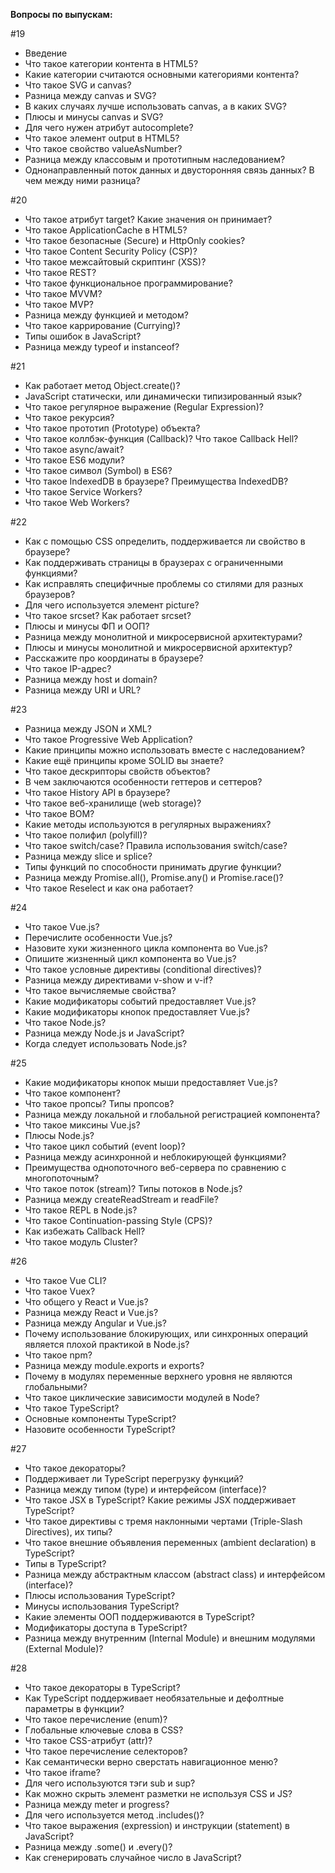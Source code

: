 **Вопросы по выпускам:**

#19
- Введение
- Что такое категории контента в HTML5?
- Какие категории считаются основными категориями контента?
- Что такое SVG и canvas?
- Разница между canvas и SVG?
- В каких случаях лучше использовать canvas, а в каких SVG?
- Плюсы и минусы canvas и SVG?
- Для чего нужен атрибут autocomplete?
- Что такое элемент output в HTML5?
- Что такое свойство valueAsNumber?
- Разница между классовым и прототипным наследованием?
- Однонаправленный поток данных и двусторонняя связь данных? В чем между ними разница?

#20
- Что такое атрибут target? Какие значения он принимает?
- Что такое ApplicationCache в HTML5?
- Что такое безопасные (Secure) и HttpOnly cookies?
- Что такое Content Security Policy (CSP)?
- Что такое межсайтовый скриптинг (XSS)?
- Что такое REST?
- Что такое функциональное программирование?
- Что такое MVVM?
- Что такое MVP?
- Разница между функцией и методом?
- Что такое каррирование (Currying)?
- Типы ошибок в JavaScript?
- Разница между typeof и instanceof?

#21
- Как работает метод Object.create()?
- JavaScript статически, или динамически типизированный язык?
- Что такое регулярное выражение (Regular Expression)?
- Что такое рекурсия?
- Что такое прототип (Prototype) объекта?
- Что такое коллбэк-функция (Callback)? Что такое Callback Hell?
- Что такое async/await?
- Что такое ES6 модули?
- Что такое символ (Symbol) в ES6?
- Что такое IndexedDB в браузере? Преимущества IndexedDB?
- Что такое Service Workers?
- Что такое Web Workers?

#22
- Как с помощью CSS определить, поддерживается ли свойство в браузере?
- Как поддерживать страницы в браузерах с ограниченными функциями?
- Как исправлять специфичные проблемы со стилями для разных браузеров?
- Для чего используется элемент picture?
- Что такое srcset? Как работает srcset?
- Плюсы и минусы ФП и ООП?
- Разница между монолитной и микросервисной архитектурами?
- Плюсы и минусы монолитной и микросервисной архитектур?
- Расскажите про координаты в браузере?
- Что такое IP-адрес?
- Разница между host и domain?
- Разница между URI и URL?

#23
- Разница между JSON и XML?
- Что такое Progressive Web Application?
- Какие принципы можно использовать вместе с наследованием?
- Какие ещё принципы кроме SOLID вы знаете?
- Что такое дескрипторы свойств объектов?
- В чем заключаются особенности геттеров и сеттеров?
- Что такое History API в браузере?
- Что такое веб-хранилище (web storage)?
- Что такое BOM?
- Какие методы используются в регулярных выражениях?
- Что такое полифил (polyfill)?
- Что такое switch/case? Правила использования switch/case?
- Разница между slice и splice?
- Типы функций по способности принимать другие функции?
- Разница между Promise.all(), Promise.any() и Promise.race()?
- Что такое Reselect и как она работает?

#24
- Что такое Vue.js?
- Перечислите особенности Vue.js?
- Назовите хуки жизненного цикла компонента во Vue.js?
- Опишите жизненный цикл компонента во Vue.js?
- Что такое условные директивы (conditional directives)?
- Разница между директивами v-show и v-if?
- Что такое вычисляемые свойства?
- Какие модификаторы событий предоставляет Vue.js?
- Какие модификаторы кнопок предоставляет Vue.js?
- Что такое Node.js?
- Разница между Node.js и JavaScript?
- Когда следует использовать Node.js?

#25
- Какие модификаторы кнопок мыши предоставляет Vue.js?
- Что такое компонент?
- Что такое пропсы? Типы пропсов?
- Разница между локальной и глобальной регистрацией компонента? 
- Что такое миксины Vue.js?
- Плюсы Node.js?
- Что такое цикл событий (event loop)?
- Разница между асинхронной и неблокирующей функциями?
- Преимущества однопоточного веб-сервера по сравнению с многопоточным?
- Что такое поток (stream)? Типы потоков в Node.js?
- Разница между createReadStream и readFile?
- Что такое REPL в Node.js?
- Что такое Continuation-passing Style (CPS)?
- Как избежать Callback Hell?
- Что такое модуль Cluster?

#26
- Что такое Vue CLI?
- Что такое Vuex?
- Что общего у React и Vue.js?
- Разница между React и Vue.js?
- Разница между Angular и Vue.js?
- Почему использование блокирующих, или синхронных операций является плохой практикой в Node.js?
- Что такое npm?
- Разница между module.exports и exports?
- Почему в модулях переменные верхнего уровня не являются глобальными?
- Что такое циклические зависимости модулей в Node?
- Что такое TypeScript?
- Основные компоненты TypeScript?
- Назовите особенности TypeScript?

#27
- Что такое декораторы?
- Поддерживает ли TypeScript перегрузку функций?
- Разница между типом (type) и интерфейсом (interface)?
- Что такое JSX в TypeScript? Какие режимы JSX поддерживает TypeScript?
- Что такое директивы с тремя наклонными чертами (Triple-Slash Directives), их типы?
- Что такое внешние объявления переменных (ambient declaration) в TypeScript?
- Типы в TypeScript?
- Разница между абстрактным классом (abstract class) и интерфейсом (interface)?
- Плюсы использования TypeScript?
- Минусы использования TypeScript?
- Какие элементы ООП поддерживаются в TypeScript?
- Модификаторы доступа в TypeScript?
- Разница между внутренним (Internal Module) и внешним модулями (External Module)?

#28
- Что такое декораторы в TypeScript?
- Как TypeScript поддерживает необязательные и дефолтные параметры в функции?
- Что такое перечисление (enum)?
- Глобальные ключевые слова в CSS?
- Что такое CSS-атрибут (attr)?
- Что такое перечисление селекторов?
- Как  семантически верно сверстать навигационное меню?
- Что такое iframe?
- Для чего используются тэги sub и sup?
- Как можно скрыть элемент разметки не используя CSS и JS?
- Разница между meter и progress?
- Для чего используется метод .includes()?
- Что такое выражения (expression) и инструкции (statement) в JavaScript?
- Разница между .some() и .every()?
- Как сгенерировать случайное число в JavaScript?
